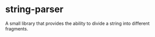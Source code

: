# string-parser
A small library that provides the ability to divide a string into different fragments.
